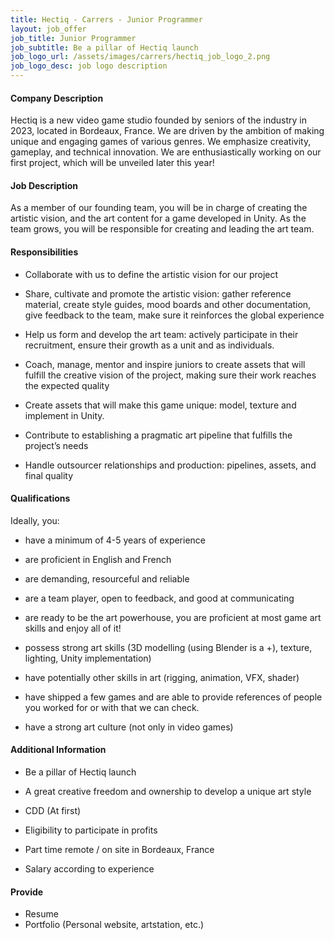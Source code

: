 ```yaml
---
title: Hectiq - Carrers - Junior Programmer
layout: job_offer
job_title: Junior Programmer
job_subtitle: Be a pillar of Hectiq launch 
job_logo_url: /assets/images/carrers/hectiq_job_logo_2.png
job_logo_desc: job logo description
---
```


#### Company Description
Hectiq is a new video game studio founded by seniors of the industry in 2023, located in Bordeaux, France.
We are driven by the ambition of making unique and engaging games of various genres. We emphasize creativity, gameplay, and technical innovation.
We are enthusiastically working on our first project, which will be unveiled later this year!
#### Job Description
As a member of our founding team, you will be in charge of creating the artistic vision, and the art content for a game developed in Unity. As the team grows, you will be responsible for creating    and leading the art team.
#### Responsibilities
- Collaborate with us to define the artistic vision for our project
- Share, cultivate and promote the artistic vision: gather reference material, create style guides, mood boards and other documentation, give feedback to the team, make sure it reinforces the global experience

- Help us form and develop the art team: actively participate in their recruitment, ensure their growth as a unit and as individuals.
- Coach, manage, mentor and inspire juniors to create assets that will fulfill the creative vision of the project, making sure their work reaches the expected quality

- Create assets that will make this game unique: model, texture and implement in Unity.
- Contribute to establishing a pragmatic art pipeline that fulfills the project’s needs
- Handle outsourcer relationships and production: pipelines, assets, and final quality

#### Qualifications
Ideally, you: 
- have a minimum of 4-5 years of experience
- are proficient in English and French

- are demanding, resourceful and reliable
- are a team player, open to feedback, and good at communicating

- are ready to be the art powerhouse, you are proficient at most game art skills and enjoy all of it!
- possess strong art skills (3D modelling (using Blender is a +), texture, lighting, Unity implementation)
- have potentially other skills in art (rigging, animation, VFX, shader)

- have shipped a few games and are able to provide references of people you worked for or with that we can check.
- have a strong art culture (not only in video games)

#### Additional Information
- Be a pillar of Hectiq launch   
- A great creative freedom and ownership to develop a unique art style

- CDD (At first)
- Eligibility to participate in profits
- Part time remote / on site in Bordeaux, France
- Salary according to experience

#### Provide
- Resume
- Portfolio (Personal website, artstation, etc.)